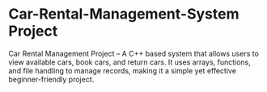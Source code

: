 # Car-Rental-Management-System Project
Car Rental Management Project – A C++ based system that allows users to view available cars, book cars, and return cars. It uses arrays, functions, and file handling to manage records, making it a simple yet effective beginner-friendly project.
